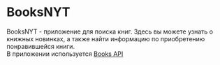 # BooksNYT
BooksNYT - приложение для поиска книг. 
Здесь вы можете узнать о книжных новинках, а также найти информацию по приобретению понравившейся книги.  
В приложении используется [Books API](https://developer.nytimes.com/docs/books-product/1/overview)
